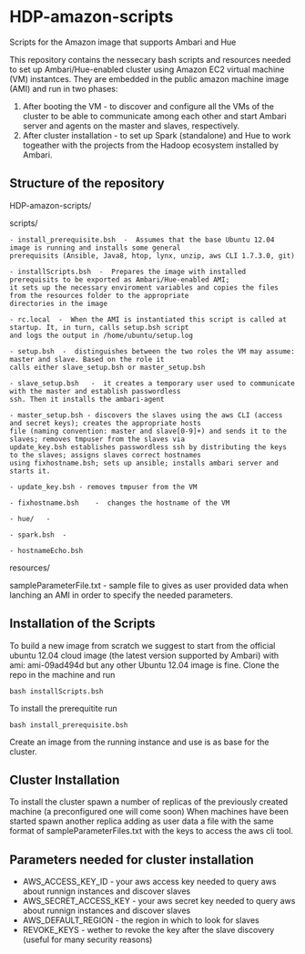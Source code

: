 # HDP-amazon-scripts
Scripts for the Amazon image that supports Ambari and Hue

This repository contains the nessecary bash scripts and resources needed to set up Ambari/Hue-enabled cluster 
using Amazon EC2 virtual machine (VM) instantces. They are embedded in the public amazon machine image (AMI) and 
run in two phases:

1. After booting the VM - to discover and configure all the VMs of the cluster to be able to communicate 
among each other and start Ambari server and agents on the master and slaves, respectively.
2. After cluster installation - to set up Spark (standalone) and Hue to work togeather with the projects from the Hadoop ecosystem 
installed by Ambari.

## Structure of the repository

HDP-amazon-scripts/

  scripts/
  
    - install_prerequisite.bsh	-  Assumes that the base Ubuntu 12.04 image is running and installs some general 
    prerequisits (Ansible, Java8, htop, lynx, unzip, aws CLI 1.7.3.0, git)
  
    - installScripts.bsh  -  Prepares the image with installed prerequisits to be exported as Ambari/Hue-enabled AMI; 
    it sets up the necessary enviroment variables and copies the files from the resources folder to the appropriate 
    directories in the image 
    
    - rc.local  -  When the AMI is instantiated this script is called at startup. It, in turn, calls setup.bsh script 
    and logs the output in /home/ubuntu/setup.log
    
    - setup.bsh  -  distinguishes between the two roles the VM may assume: master and slave. Based on the role it 
    calls either slave_setup.bsh or master_setup.bsh	
    
    - slave_setup.bsh 	-  it creates a temporary user used to communicate with the master and establish passwordless 
    ssh. Then it installs the ambari-agent
    
    - master_setup.bsh - discovers the slaves using the aws CLI (access and secret keys); creates the appropriate hosts
    file (naming convention: master and slave[0-9]+) and sends it to the slaves; removes tmpuser from the slaves via 
    update_key.bsh establishes passwordless ssh by distributing the keys to the slaves; assigns slaves correct hostnames 
    using fixhostname.bsh; sets up ansible; installs ambari server and starts it.

    - update_key.bsh - removes tmpuser from the VM
    
    - fixhostname.bsh	 -  changes the hostname of the VM
    
    - hue/	 -  

    - spark.bsh  -  

    - hostnameEcho.bsh
  
  resources/
  
  sampleParameterFile.txt - sample file to gives as user provided data when lanching an AMI in order to specify the needed parameters.
  
## Installation of the Scripts
To build a new image from scratch we suggest to start from the official ubuntu 12.04 cloud image (the latest version supported by Ambari) with ami: ami-09ad494d but any other Ubuntu 12.04 image is fine. 
Clone the repo in the machine and run 
```
bash installScripts.bsh
```

To install the prerequitite run 
```
bash install_prerequisite.bsh
```

Create an image from the running instance and use is as base for the cluster.

## Cluster Installation
To install the cluster spawn a number of replicas of the previously created machine (a preconfigured one will come soon)
When machines have been started spawn another replica adding as user data a file with the same format of sampleParameterFiles.txt with the keys to access the aws cli tool. 

## Parameters needed for cluster installation

- AWS_ACCESS_KEY_ID  - your aws access key needed to query aws about runnign instances and discover slaves
- AWS_SECRET_ACCESS_KEY - your aws secret key needed to query aws about runnign instances and discover slaves
- AWS_DEFAULT_REGION - the region in which to look for slaves
- REVOKE_KEYS - wether to revoke the key after the slave discovery (useful for many security reasons)
